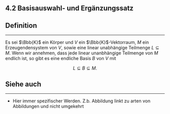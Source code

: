## 4.2 Basisauswahl- und Ergänzungssatz

## Definition

***

Es sei $\Bbb{K}$ ein Körper und $V$ ein $\Bbb{K}$-Vektorraum, $M$ ein Erzeugendensystem von $V$, sowie eine linear unabhängige Teilmenge $L \subseteq M$. Wenn wir annehmen, dass jede linear unanbhängige Teilmenge von $M$ endlich ist, so gibt es eine endliche Basis $B$ von $V$ mit

$$L \subseteq B \subseteq M.$$

## Siehe auch

***

* Hier immer spezifischer Werden. Z.b. Abbildung linkt zu arten von Abbildungen und nicht umgekehrt

<!--ID: 1709290031839-->

